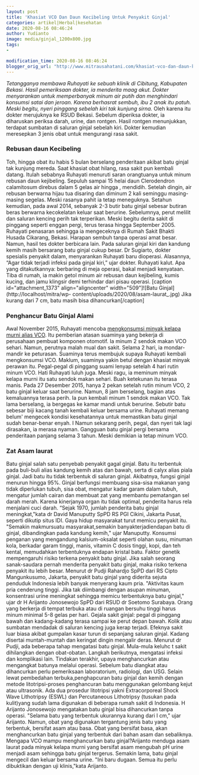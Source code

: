 ```yaml
---
layout: post
title: 'Khasiat VCO Dan Daun Kecibeling Untuk Penyakit Ginjal'
categories: artikel|Herbal|kesehatan
date: 2020-08-16 08:46:24
author: Yudianto
image: media/ginjal_1200x800.jpg
tags:
- 

modification_time: 2020-08-16 08:46:24
blogger_orig_url: "http://www.mitrausahatani.com/khasiat-vco-dan-daun-kecibeling-untuk.html"
---
```


_Tetangganya membawa Ruhayati ke sebuah klinik di Cibitung, Kabupaten Bekasi.
Hasil pemeriksaan dokter, ia menderita maag akut. Dokter menyarankan untuk
memperbanyak minum air putih dan menghindari konsumsi satai dan jeroan. Karena
berhasrat sembuh, ibu 2 anak itu patuh. Meski begitu, nyeri pinggang sebelah
kiri tak kunjung sirna._ Oleh karena itu dokter merujuknya ke RSUD Bekasi.
Sebelum diperiksa dokter, ia diharuskan periksa darah, urine, dan rontgen.
Hasil rontgen menunjukkan, terdapat sumbatan di saluran ginjal sebelah kiri.
Dokter kemudian meresepkan 3 jenis obat untuk mengurangi rasa sakit.

### Rebusan daun Kecibeling

Toh, hingga obat itu habis 5 bulan berselang penderitaan akibat batu ginjal
tak kunjung mereda. Saat khasiat obat hilang, rasa sakit pun kembali datang.
Itulah sebabnya Ruhayati menuruti saran orangtuanya untuk minum rebusan daun
kejibeling. Sepuluh sampai 15 helai daun Clerodendron calamitosum direbus
dalam 5 gelas air hingga , mendidih. Setelah dingin, air rebusan berwarna
hijau tua disaring dan diminum 2 kali seminggu masing-masing segelas. Meski
rasanya pahit ia tetap meneguknya. Setahun kemudian, pada awal 2014, sebanyak
2-3 butir batu ginjal sebesar butiran beras berwarna kecokelatan keluar saat
berurine. Sebelumnya, perut melilit dan saluran kencing perih tak terperikan.
Meski begitu derita sakit di pinggang seperti enggan pergi, terus terasa
hingga September 2005. Ruhayati penasaran sehingga ia mengeceknya di Rumah
Sakit Bhakti Husada Cikarang, Bekasi. Harapan sembuh tanpa operasi amat besar.
Namun, hasil tes dokter berbicara lain. Pada saluran ginjal kiri dan kandung
kemih masih bersarang batu ginjal cukup besar. Dr Sugiarto, dokter spesialis
penyakit dalam, menyarankan Ruhayati baru dioperasi. Alasannya, “Agar tidak
terjadi infeksi pada ginjal kiri,” ujar dokter. Ruhayati kalut. Apa yang
ditakutkannya: berbaring di meja operasi, bakal menjadi kenyataan. Tiba di
rumah, ia makin getol minum air rebusan daun kejibeling, kumis kucing, dan
jamu klingsir demi terhindar dari pisau operasi. [caption id="attachment_1373"
align="aligncenter" width="509"]![Batu Ginjal](http://localhost/mitra/wp-
content/uploads/2020/08/asam-laurat_.jpg) Jika kurang dari 7 cm, batu masih
bisa dihancurkan[/caption]

### Penghancur Batu Ginjal Alami

Awal November 2015, Ruhayati mencoba [mengkonsumsi minyak kelapa murni alias
VCO](https://www.mitrausahatani.com/manfaat-virgin-coconut-oil-untuk.html). Itu
pemberian atasan suaminya yang bekerja di perusahaan pembuat komponen
otomotif. Ia minum 2 sendok makan VCO sehari. Namun, perutnya malah mual dan
sakit. Selama 2 hari, ia mondar-mandir ke peturasan. Suaminya terus membujuk
supaya Ruhayati kembali mengkonsumsi VCO. Maklum, suaminya yakin betul dengan
khasiat minyak perawan itu. Pegal-pegal di pinggang suami lenyap setelah 4
hari rutin minum VCO. Hati Ruhayati luluh juga. Meski ragu, ia meminum minyak
kelapa murni itu satu sendok makan sehari. Buah ketekunan itu terasa manis.
Pada 27 Desember 2015, hanya 2 pekan setelah rutin minum VCO, 2 batu ginjal
keluar saat berurine. Namun, 8 jam berselang, bagian atas kemaluannya terasa
perih. Ia pun kembali minum 1 sendok makan VCO. Tak lama berselang, ia
bergegas ke kamar mandi untuk berurine. Sebutir batu sebesar biji kacang tanah
kembali keluar bersama urine. Ruhayati memang belum' mengecek kondisi
kesehatannya untuk memastikan batu ginjal sudah benar-benar enyah. I Namun
sekarang perih, pegal, dan nyeri tak lagi dirasakan, ia merasa nyaman.
Gangguan batu ginjal pergi bersama penderitaan panjang selama 3 tahun. Meski
demikian ia tetap minum VCO.

### Zat Asam laurat

Batu ginjal salah satu penyebab penyakit gagal ginjal. Batu itu terbentuk pada
buli-buli alias kandung kemih atas dan bawah, serta di calyx alias piala
ginjal. Jadi batu itu tidak terbentuk di saluran ginjal. Akibatnya, fungsi
ginjal menurun hingga 95%. Ginjal berfungsi membuang sisa-sisa makanan yang
tidak diperlukan tubuh, sisa obat, mengatur kadar garam dalam tubuh, mengatur
jumlah cairan dan membuat zat yang membantu pematangan sel darah merah. Karena
kinerjanya organ itu tidak optimal, penderita harus rela menjalani cuci darah.
“Sejak 1970, jumlah penderita batu ginjal meningkat,"kata dr David Manuputty
SpPD RS PGI Cikini, Jakarta Pusat, seperti dikutip situs IDI. Gaya hidup
masyarakat turut memicu penyakit itu. "Semakin makmursuatu masyarakat,semakin
banyakterjadiendapan batu di ginjal, dibandingkan pada kandung kemih," ujar
Manuputty. Konsumsi penganan yang mengandung kalsium-oksalat seperti olahan
susu, minuman kola, berkadar garam tinggi, manis, vitamin C dosis tinggi,
kopi, dan teh kental, memudahkan terbentuknya endapan kristal batu. Faktor
genetik mempengaruhi risiko terkena penyakit batu ginjal. Jika salah seorang
sanak-saudara pernah menderita penyakit batu ginjal, maka risiko terkena
penyakit itu lebih besar. Menurut dr Pudji Rahardjo SpPD dari RS Cipto
Mangunkusumo, Jakarta, penyakit batu ginjal yang diderita sejuta penduduk
Indonesia lebih banyak menyerang kaum pria. "Aktivitas kaum pria cenderung
tinggi. Jika tak diimbangi dengan asupan minuman, konsentrasi urine meningkat
sehingga memicu terbentuknya batu ginjal," ujar dr H Arijanto Jonosewojo SpPD
dari RSUD dr Soetomo Surabaya. Orang yang berkerja di tempat terbuka atau di
ruangan bersuhu tinggi harus minum minimal 5-8 gelas per hari. Gejala sakit
ginjal: pegal di pinggang bawah dan kadang-kadang terasa sampai ke perut depan
bawah. Kolik atau sumbatan mendadak di saluran kencing juga kerap terjadi.
Efeknya sakit luar biasa akibat gumpalan kasar turun di sepanjang saluran
ginjal. Kadang disertai muntah-muntah dan keringat dingin mengalir deras.
Menurut dr Pudji, ada beberapa tahap mengatasi batu ginjal. Mula-mula keluhc t
sakit dihilangkan dengan obat-obatan. Langkah berikutnya, mengatasi infeksi
dan komplikasi lain. Tindakan terakhir, upaya menghancurkan atau mengangkat
batunya melalui operasi. Sebelum batu diangkat atau dihancurkan perlu
pemeriksaan laboratorium, radiologi, dan USG. Selain lewat pembedahan
terbuka,penghapcuran batu ginjal dan kemih dengan metode litotripsi-proses
penghancuran batu menggunakan gelombang kejut atau ultrasonik. Ada dua
prosedur litotripsi yakni Extracorporeal Shock Wave Lithotripsy (ESWL) dan
Percutaneous Lithotripsy (tusukan pada kulit)yang sudah lama digunakan di
beberapa rumah sakit di Indonesia. H Arijanto Jonosewojo mengatakan batu
ginjal bisa dihancurkan tanpa operasi. "Selama batu yang terbentuk ukurannya
kurang dari I cm," ujar Arijanto. Namun, obat yang digunakan tergantung jenis
batu yang terbentuk, bersifat asam atau basa. Obat yang bersifat basa, akan
menghancurkan batu ginjal yang terbentuk dari bahan asam dan sebaliknya.
Mengapa VCO mampu menghancurkan batu ginjal?Arijanto menduga asam laurat pada
minyak kelapa murni yang bersifat asam mengubah pH urine menjadi asam sehingga
batu ginjal tergerus. Semakin lama, batu ginjal mengecil dan keluar bersama
urine. "Ini baru dugaan. Semua itu perlu dibuktikan dengan uji klinis,"kata
Arijanto.  


